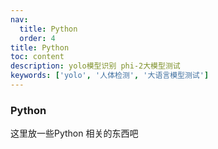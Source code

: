 ```yaml
---
nav:
  title: Python
  order: 4
title: Python
toc: content
description: yolo模型识别 phi-2大模型测试
keywords: ['yolo', '人体检测', '大语言模型测试']
---
```


### Python
这里放一些Python 相关的东西吧
